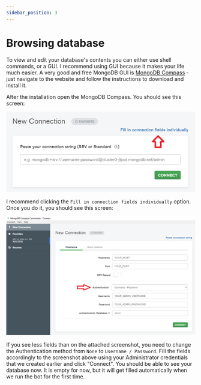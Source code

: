```yaml
---
sidebar_position: 3
---
```


# Browsing database

To view and edit your database's contents you can either use shell commands, or a GUI. I recommend using GUI because it makes your life much easier. A very good and free MongoDB GUI is [MongoDB Compass](https://www.mongodb.com/try/download/compass) - just navigate to the website and follow the instructions to download and install it.

After the installation open the MongoDB Compass. You should see this screen:

![](https://raw.githubusercontent.com/Arcyvilk/arcybot-discord-template/gh-pages/imgs/compass1.png)

I recommend clicking the `Fill in connection fields individually` option. Once you do it, you should see this screen:

![](https://raw.githubusercontent.com/Arcyvilk/arcybot-discord-template/gh-pages/imgs/compass2.png)

If you see less fields than on the attached screenshot, you need to change the Authentication method from `None` to `Username / Password`. Fill the fields accordingly to the screenshot above using your Administrator credentials that we created earlier and click "Connect". You should be able to see your database now. It is empty for now, but it will get filled automatically when we run the bot for the first time.